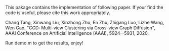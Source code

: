 This pakage contains the implementation of following paper.
If your find the code is useful, please cite this work appropriately.

Chang Tang, Xinwang Liu, Xinzhong Zhu, En Zhu, Zhigang Luo, Lizhe Wang, Wen Gao, "CGD: Multi-view Clustering via Cross-view Graph Diffusion", AAAI Conference on Artificial Intelligence (AAAI), 5924--5931, 2020.

Run demo.m to get the results, enjoy!
